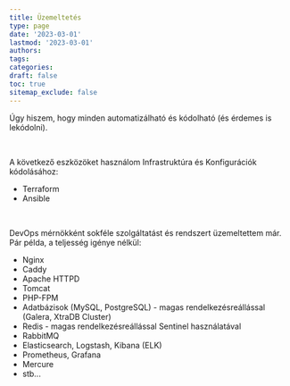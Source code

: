 ```yaml
---
title: Üzemeltetés
type: page
date: '2023-03-01'
lastmod: '2023-03-01'
authors:
tags:
categories:
draft: false
toc: true
sitemap_exclude: false
---
```


<div class="bg-secondary-bg rounded px-6 py-6">

Úgy hiszem, hogy minden automatizálható és kódolható (és érdemes is lekódolni).

<!--more-->
<br>

A következő eszközöket használom Infrastruktúra és Konfigurációk kódolásához:

- Terraform
- Ansible

<br>

DevOps mérnökként sokféle szolgáltatást és rendszert üzemeltettem már. Pár példa, a teljesség igénye nélkül:

- Nginx
- Caddy
- Apache HTTPD
- Tomcat
- PHP-FPM
- Adatbázisok (MySQL, PostgreSQL) - magas rendelkezésreállással (Galera, XtraDB Cluster)
- Redis - magas rendelkezésreállással Sentinel használatával
- RabbitMQ
- Elasticsearch, Logstash, Kibana (ELK)
- Prometheus, Grafana
- Mercure
- stb...

</div>
